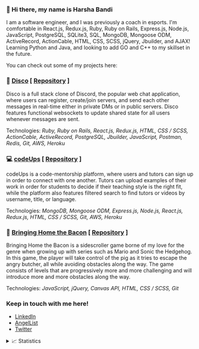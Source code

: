 ### 👋 Hi there, my name is Harsha Bandi 

I am a software engineer, and I was previously a coach in esports. I'm comfortable in React.js, Redux.js, Ruby, Ruby on Rails, Express.js, Node.js, JavaScript, PostgreSQL, SQLite3, SQL, MongoDB, Mongoose ODM, ActiveRecord, ActionCable, HTML, CSS, SCSS, jQuery, Jbuilder, and AJAX! Learning Python and Java, and looking to add GO and C++ to my skillset in the future.

You can check out some of my projects here:

<h3>💬 <a href="https://disc-o.herokuapp.com/#/">Disco</a> [ <a href="https://github.com/ggharsha/disco">Repository</a> ]</h3> 

Disco is a full stack clone of Discord, the popular web chat application, where users can register, create/join servers, and send each other messages in real-time either in private DMs or in public servers. Disco features functional websockets to update shared state for all users whenever messages are sent. 

Technologies: *Ruby, Ruby on Rails, React.js, Redux.js, HTML, CSS / SCSS, ActionCable, ActiveRecord, PostgreSQL, Jbuilder, JavaScript, Postman, Redis, Git, AWS, Heroku*

<h3>💻 <a href="https://codeups.herokuapp.com/">codeUps</a> [ <a href="https://github.com/ggharsha/codeUps">Repository</a> ]</h3>

codeUps is a code-mentorship platform, where users and tutors can sign up in order to connect with one another. Tutors can upload examples of their work in order for students to decide if their teaching style is the right fit, while the platform also features filtered search to find tutors or videos by username, title, or language. 

Technologies: *MongoDB, Mongoose ODM, Express.js, Node.js, React.js, Redux.js, HTML, CSS / SCSS, Git, AWS, Heroku*

<h3>🥓 <a href="https://ggharsha.github.io/bringing_home_the_bacon/">Bringing Home the Bacon</a> [ <a href="https://github.com/ggharsha/bringing_home_the_bacon">Repository</a> ]</h3>

Bringing Home the Bacon is a sidescroller game borne of my love for the genre when growing up with series such as Mario and Sonic the Hedgehog. In this game, the player will take control of the pig as it tries to escape the angry butcher, all while avoiding obstacles along the way. The game consists of levels that are progressively more and more challenging and will introduce more and more obstacles along the way. 

Technologies: *JavaScript, jQuery, Canvas API, HTML, CSS / SCSS, Git*

### Keep in touch with me here!
  * <a href="https://linkedin.com/in/ggharsha">LinkedIn</a>
  * <a href="https://angel.co/u/harsha-bandi">AngelList</a>
  * <a href="https://twitter.com/ggharsha">Twitter</a>

<details>
 <summary>📈 Statistics</summary>
<br />
<img alt="Harsha's GitHub Top Languages" src="https://github-readme-stats.vercel.app/api/top-langs/?username=ggharsha&theme=dracula"" />
<br />
<img alt="Harsha's GitHub Stats" src="https://github-readme-stats.vercel.app/api?username=ggharsha&show_icons=true&theme=dracula" />
</details>
